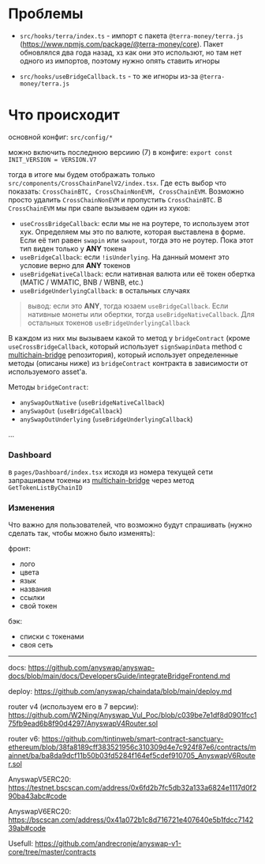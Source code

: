 # Проблемы

- `src/hooks/terra/index.ts` - импорт с пакета `@terra-money/terra.js` (https://www.npmjs.com/package/@terra-money/core). Пакет обновлялся два года назад, хз как они это использют, но там нет одного из импортов, поэтому нужно опять ставить игноры

- `src/hooks/useBridgeCallback.ts` - то же игноры из-за `@terra-money/terra.js`

# Что происходит

основной конфиг: `src/config/*`

можно включить последнюю версиию (7) в конфиге:
`export const INIT_VERSION = VERSION.V7`

тогда в итоге мы будем отображать только `src/components/CrossChainPanelV2/index.tsx`. Где есть выбор что показать:
`CrossChainBTC, CrossChainNonEVM, CrossChainEVM`.
Возможно просто удалить `CrossChainNonEVM` и пропустить `CrossChainBTC`.
В `CrossChainEVM` мы при свапе вызываем один из хуков:

- `useCrossBridgeCallback`: если мы не на роутере, то используем этот хук. Определяем мы это по валюте, которая выставлена в форме. Если её тип равен `swapin` или `swapout`, тогда это не роутер. Пока этот тип виден только у **ANY** токена
- `useBridgeCallback`: если `!isUnderlying`. На данный момент это условие верно для **ANY** токенов
- `useBridgeNativeCallback`: если нативная валюта или её токен обертка (MATIC / WMATIC, BNB / WBNB, etc.)
- `useBridgeUnderlyingCallback`: в остальных случаях

> вывод: если это **ANY**, тогда юзаем `useBridgeCallback`. Если нативные монеты или обертки, тогда `useBridgeNativeCallback`. Для остальных токенов `useBridgeUnderlyingCallback`

В каждом из них мы вызываем какой то метод у `bridgeContract` (кроме `useCrossBridgeCallback`, который использует `signSwapinData` method с [multichain-bridge](https://github.com/anyswap/multichain-bridge) репозитория), который использует определенные методы (описаны ниже) из `bridgeContract` контракта в зависимости от используемого asset'a.

Методы `bridgeContract`:

- `anySwapOutNative` (`useBridgeNativeCallback`)
- `anySwapOut` (`useBridgeCallback`)
- `anySwapOutUnderlying` (`useBridgeUnderlyingCallback`)

...

### Dashboard

в `pages/Dashboard/index.tsx` исходя из номера текущей сети запрашиваем токены из [multichain-bridge](https://github.com/anyswap/multichain-bridge) через метод `GetTokenListByChainID`

### Изменения

Что важно для пользователей, что возможно будут спрашивать (нужно сделать так, чтобы можно было изменять):

фронт:

- лого
- цвета
- язык
- названия
- ссылки
- свой токен

бэк:

- списки с токенами
- cвоя сеть

---

docs:
https://github.com/anyswap/anyswap-docs/blob/main/docs/DevelopersGuide/integrateBridgeFrontend.md

deploy:
https://github.com/anyswap/chaindata/blob/main/deploy.md

router v4 (используeм его в 7 версии):
https://github.com/W2Ning/Anyswap_Vul_Poc/blob/c039be7e1df8d0901fcc175fb9ead6b8f90d4297/AnyswapV4Router.sol

router v6:
https://github.com/tintinweb/smart-contract-sanctuary-ethereum/blob/38fa8189cff383521956c310309d4e7c924f87e6/contracts/mainnet/ba/ba8da9dcf11b50b03fd5284f164ef5cdef910705_AnyswapV6Router.sol

AnyswapV5ERC20:
https://testnet.bscscan.com/address/0x6fd2b7fc5db32a133a6824e1117d0f290ba43abc#code

AnyswapV6ERC20:
https://bscscan.com/address/0x41a072b1c8d716721e407640e5b1fdcc714239ab#code

Usefull:
https://github.com/andrecronje/anyswap-v1-core/tree/master/contracts
